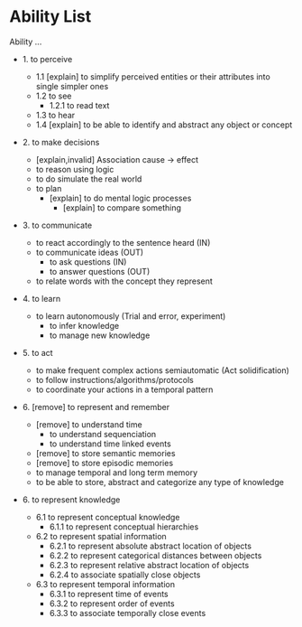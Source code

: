 <!-- 
When adding an ability, check if 
- it makes sense for a human, symbolic agent, and an LLM 
- a regular person would say that they have this ability if asked
- you are adding it in a correct place, make sure the children are extensions/specifications of the parent. Remember that this is not a tree of dependencies - don't add children abilties because they are required to do the parent ability. For example `ability to store produral knowledge` should not be under the `ability to act`, it is indeed required to act, but it's not an expansion of the `ability to act`.

tags:
- `explain` - please provide an example in the PR comment
- `invalid` - the entry is not formulated as an ability
- `remove` - the entry is not needed because it is invalid or unclear,it needs to be deleted or replaced

It's a good idea to reolve all the tags before merging a PR.
-->

# Ability List

Ability ...

- 1\. to perceive
  - 1.1 [explain] to simplify perceived entities or their attributes into single simpler ones
  - 1.2 to see
    - 1.2.1 to read text
  - 1.3 to hear
  - 1.4 [explain] to be able to identify and abstract any object or concept

- 2\. to make decisions
  - [explain,invalid] Association cause -> effect
  - to reason using logic
  - to do simulate the real world
  - to plan
    - [explain] to do mental logic processes
      - [explain] to compare something

- 3\. to communicate
  - to react accordingly to the sentence heard (IN)
    <!-- (This can be an instruction, a question, etc.) -->
  - to communicate ideas (OUT)
    - to ask questions (IN)
    - to answer questions (OUT)
  - to relate words with the concept they represent
    <!-- This ability is crucial to truly understand any sentence -->
- 4\. to learn
  - to learn autonomously (Trial and error, experiment)
    - to infer knowledge
    - to manage new knowledge

- 5\. to act
  - to make frequent complex actions semiautomatic (Act solidification)
  - to follow instructions/algorithms/protocols
  - to coordinate your actions in a temporal pattern

- 6\. [remove] to represent and remember
  - [remove] to understand time
    - to understand sequenciation
    - to understand time linked events
  - [remove] to store semantic memories
  - [remove] to store episodic memories
  - to manage temporal and long term memory
  - to be able to store, abstract and categorize any type of knowledge

- 6\. to represent knowledge
  <!-- We also need to add memory somewhere here, the ability to remember things that we can represent -->
  - 6.1 to represent conceptual knowledge
    - 6.1.1 to represent conceptual hierarchies
  - 6.2 to represent spatial information
    - 6.2.1 to represent absolute abstract location of objects
    - 6.2.2 to represent categorical distances between objects
    - 6.2.3 to represent relative abstract location of objects
    - 6.2.4 to associate spatially close objects
  - 6.3 to represent temporal information
    - 6.3.1 to represent time of events
    - 6.3.2 to represent order of events
    - 6.3.3 to associate temporally close events
